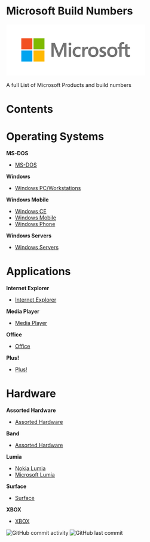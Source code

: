 # **Microsoft Build Numbers**

![Microsoft](https://github.com/InstallingEverything/MicrosoftBuildNumbers/blob/main/Microsoft.png)
 
 A full List of Microsoft Products and build numbers


# **Contents**

# **Operating Systems**

**MS-DOS**

- [MS-DOS](https://github.com/InstallingEverything/MicrosoftBuildNumbers/blob/main/MSDOS/MSDOS.md)

**Windows**

- [Windows PC/Workstations](https://github.com/InstallingEverything/MicrosoftBuildNumbers/blob/main/Windows/Windows.md)

**Windows Mobile**

- [Windows CE](https://github.com/InstallingEverything/MicrosoftBuildNumbers/blob/main/Windows/WindowsCE.md)
- [Windows Mobile](https://github.com/InstallingEverything/MicrosoftBuildNumbers/blob/main/Windows/WindowsMobile.md)
- [Windows Phone](https://github.com/InstallingEverything/MicrosoftBuildNumbers/blob/main/Windows/WindowsPhone.md)

**Windows Servers**

- [Windows Servers](https://github.com/InstallingEverything/MicrosoftBuildNumbers/blob/main/Windows/WindowsServers.md)

# **Applications**

**Internet Explorer**

- [Internet Explorer](https://github.com/InstallingEverything/MicrosoftBuildNumbers/blob/main/Applications/IE.md)

**Media Player**

- [Media Player](https://github.com/InstallingEverything/MicrosoftBuildNumbers/blob/main/Applications/MediaPlayer.md)

**Office**

- [Office](https://github.com/InstallingEverything/MicrosoftBuildNumbers/blob/main/Applications/Office.md)

**Plus!**

- [Plus!](https://github.com/InstallingEverything/MicrosoftBuildNumbers/blob/main/Applications/Plus.md)



# **Hardware**

**Assorted Hardware**

- [Assorted Hardware](https://github.com/InstallingEverything/MicrosoftBuildNumbers/blob/main/Hardware/Hardware.md)

**Band**

- [Assorted Hardware](https://github.com/InstallingEverything/MicrosoftBuildNumbers/blob/main/Hardware/Band.md)

**Lumia**

- [Nokia Lumia](https://github.com/InstallingEverything/MicrosoftBuildNumbers/blob/main/Hardware/Lumia.md)
- [Microsoft Lumia](https://github.com/InstallingEverything/MicrosoftBuildNumbers/blob/main/Hardware/MSLumia.md)

**Surface**

- [Surface](https://github.com/InstallingEverything/MicrosoftBuildNumbers/blob/main/Hardware/Surface.md)

**XBOX**

- [XBOX](https://github.com/InstallingEverything/MicrosoftBuildNumbers/blob/main/Hardware/XBOX.md)



![GitHub commit activity](https://img.shields.io/github/commit-activity/m/InstallingEverything/MicrosoftBuildNumbers)
![GitHub last commit](https://img.shields.io/github/last-commit/InstallingEverything/MicrosoftBuildNumbers)





